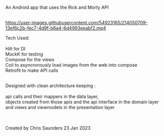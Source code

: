 An Android app that uses the Rick and Morty API<br />
<br />




https://user-images.githubusercontent.com/54923165/214050709-13ef6c2b-fec7-4d9f-b6a4-6d4993eeabf2.mp4



Tech Used:<br />
<br />
Hilt for DI<br />
MockK for testing<br />
Compose for the views<br />
Coil to asyncronously load images from the web into compose<br />
Retrofit to make API calls<br />
<br />

Designed with clean architecture keeping :<br />
<br />
api calls and their mappers in the data layer, <br />
objects created from those apis and the api interface in the domain layer <br />
and views and viewmodels in the presentation layer<br />
<br />
<br />

Created by Chris Saunders 23 Jan 2023
